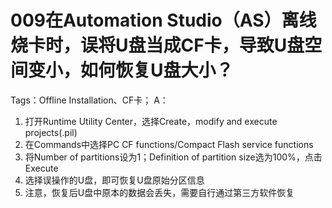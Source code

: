 # 009在Automation Studio（AS）离线烧卡时，误将U盘当成CF卡，导致U盘空间变小，如何恢复U盘大小？
Tags：Offline Installation、CF卡；
A：
1. 打开Runtime Utility Center，选择Create，modify and execute projects(.pil)
2. 在Commands中选择PC CF functions/Compact Flash service functions
3. 将Number of partitions设为1；Definition of partition size选为100%，点击Execute
4. 选择误操作的U盘，即可恢复U盘原始分区信息
5. 注意，恢复后U盘中原本的数据会丢失，需要自行通过第三方软件恢复